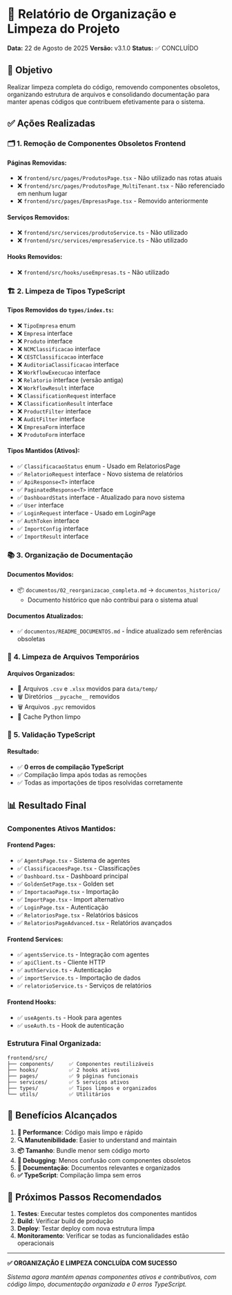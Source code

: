 # 🧹 Relatório de Organização e Limpeza do Projeto

**Data:** 22 de Agosto de 2025
**Versão:** v3.1.0
**Status:** ✅ CONCLUÍDO

## 🎯 Objetivo

Realizar limpeza completa do código, removendo componentes obsoletos, organizando estrutura de arquivos e consolidando documentação para manter apenas códigos que contribuem efetivamente para o sistema.

## ✅ Ações Realizadas

### 🗂️ **1. Remoção de Componentes Obsoletos Frontend**

#### Páginas Removidas:
- ❌ `frontend/src/pages/ProdutosPage.tsx` - Não utilizado nas rotas atuais
- ❌ `frontend/src/pages/ProdutosPage_MultiTenant.tsx` - Não referenciado em nenhum lugar
- ❌ `frontend/src/pages/EmpresasPage.tsx` - Removido anteriormente

#### Serviços Removidos:
- ❌ `frontend/src/services/produtoService.ts` - Não utilizado
- ❌ `frontend/src/services/empresaService.ts` - Não utilizado

#### Hooks Removidos:
- ❌ `frontend/src/hooks/useEmpresas.ts` - Não utilizado

### 🏗️ **2. Limpeza de Tipos TypeScript**

#### Tipos Removidos do `types/index.ts`:
- ❌ `TipoEmpresa` enum
- ❌ `Empresa` interface
- ❌ `Produto` interface
- ❌ `NCMClassificacao` interface
- ❌ `CESTClassificacao` interface
- ❌ `AuditoriaClassificacao` interface
- ❌ `WorkflowExecucao` interface
- ❌ `Relatorio` interface (versão antiga)
- ❌ `WorkflowResult` interface
- ❌ `ClassificationRequest` interface
- ❌ `ClassificationResult` interface
- ❌ `ProductFilter` interface
- ❌ `AuditFilter` interface
- ❌ `EmpresaForm` interface
- ❌ `ProdutoForm` interface

#### Tipos Mantidos (Ativos):
- ✅ `ClassificacaoStatus` enum - Usado em RelatoriosPage
- ✅ `RelatorioRequest` interface - Novo sistema de relatórios
- ✅ `ApiResponse<T>` interface
- ✅ `PaginatedResponse<T>` interface
- ✅ `DashboardStats` interface - Atualizado para novo sistema
- ✅ `User` interface
- ✅ `LoginRequest` interface - Usado em LoginPage
- ✅ `AuthToken` interface
- ✅ `ImportConfig` interface
- ✅ `ImportResult` interface

### 📚 **3. Organização de Documentação**

#### Documentos Movidos:
- 📦 `documentos/02_reorganizacao_completa.md` → `documentos_historico/`
  - Documento histórico que não contribui para o sistema atual

#### Documentos Atualizados:
- ✅ `documentos/README_DOCUMENTOS.md` - Índice atualizado sem referências obsoletas

### 🧹 **4. Limpeza de Arquivos Temporários**

#### Arquivos Organizados:
- 📁 Arquivos `.csv` e `.xlsx` movidos para `data/temp/`
- 🗑️ Diretórios `__pycache__` removidos
- 🗑️ Arquivos `.pyc` removidos
- 🧽 Cache Python limpo

### 🔧 **5. Validação TypeScript**

#### Resultado:
- ✅ **0 erros de compilação TypeScript**
- ✅ Compilação limpa após todas as remoções
- ✅ Todas as importações de tipos resolvidas corretamente

## 📊 Resultado Final

### **Componentes Ativos Mantidos:**

#### Frontend Pages:
- ✅ `AgentsPage.tsx` - Sistema de agentes
- ✅ `ClassificacoesPage.tsx` - Classificações
- ✅ `Dashboard.tsx` - Dashboard principal
- ✅ `GoldenSetPage.tsx` - Golden set
- ✅ `ImportacaoPage.tsx` - Importação
- ✅ `ImportPage.tsx` - Import alternativo
- ✅ `LoginPage.tsx` - Autenticação
- ✅ `RelatoriosPage.tsx` - Relatórios básicos
- ✅ `RelatoriosPageAdvanced.tsx` - Relatórios avançados

#### Frontend Services:
- ✅ `agentsService.ts` - Integração com agentes
- ✅ `apiClient.ts` - Cliente HTTP
- ✅ `authService.ts` - Autenticação
- ✅ `importService.ts` - Importação de dados
- ✅ `relatorioService.ts` - Serviços de relatórios

#### Frontend Hooks:
- ✅ `useAgents.ts` - Hook para agentes
- ✅ `useAuth.ts` - Hook de autenticação

### **Estrutura Final Organizada:**

```
frontend/src/
├── components/     ✅ Componentes reutilizáveis
├── hooks/          ✅ 2 hooks ativos
├── pages/          ✅ 9 páginas funcionais
├── services/       ✅ 5 serviços ativos
├── types/          ✅ Tipos limpos e organizados
└── utils/          ✅ Utilitários
```

## 🎯 Benefícios Alcançados

1. **🚀 Performance**: Código mais limpo e rápido
2. **🔍 Manutenibilidade**: Easier to understand and maintain
3. **📦 Tamanho**: Bundle menor sem código morto
4. **🐛 Debugging**: Menos confusão com componentes obsoletos
5. **📖 Documentação**: Documentos relevantes e organizados
6. **✅ TypeScript**: Compilação limpa sem erros

## 🔄 Próximos Passos Recomendados

1. **Testes**: Executar testes completos dos componentes mantidos
2. **Build**: Verificar build de produção
3. **Deploy**: Testar deploy com nova estrutura limpa
4. **Monitoramento**: Verificar se todas as funcionalidades estão operacionais

---

**✅ ORGANIZAÇÃO E LIMPEZA CONCLUÍDA COM SUCESSO**

*Sistema agora mantém apenas componentes ativos e contributivos, com código limpo, documentação organizada e 0 erros TypeScript.*
